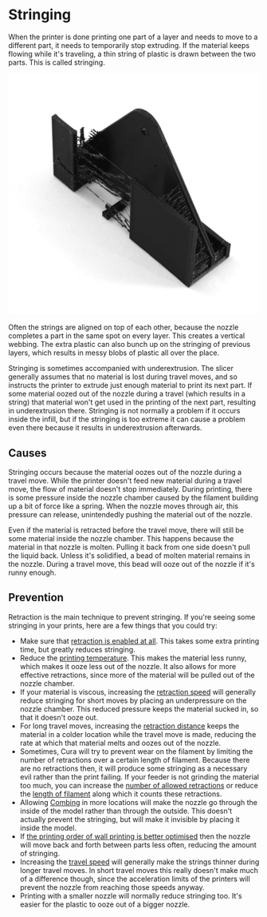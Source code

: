 Stringing
====
When the printer is done printing one part of a layer and needs to move to a different part, it needs to temporarily stop extruding. If the material keeps flowing while it's traveling, a thin string of plastic is drawn between the two parts. This is called stringing.

![Thin lines of plastic are visible where the nozzle moved from one part to another](images/stringing.jpg)

Often the strings are aligned on top of each other, because the nozzle completes a part in the same spot on every layer. This creates a vertical webbing. The extra plastic can also bunch up on the stringing of previous layers, which results in messy blobs of plastic all over the place.

Stringing is sometimes accompanied with underextrusion. The slicer generally assumes that no material is lost during travel moves, and so instructs the printer to extrude just enough material to print its next part. If some material oozed out of the nozzle during a travel (which results in a string) that material won't get used in the printing of the next part, resulting in underextrusion there. Stringing is not normally a problem if it occurs inside the infill, but if the stringing is too extreme it can cause a problem even there because it results in underextrusion afterwards.

Causes
----
Stringing occurs because the material oozes out of the nozzle during a travel move. While the printer doesn't feed new material during a travel move, the flow of material doesn't stop immediately. During printing, there is some pressure inside the nozzle chamber caused by the filament building up a bit of force like a spring. When the nozzle moves through air, this pressure can release, unintendedly pushing the material out of the nozzle.

Even if the material is retracted before the travel move, there will still be some material inside the nozzle chamber. This happens because the material in that nozzle is molten. Pulling it back from one side doesn't pull the liquid back. Unless it's solidified, a bead of molten material remains in the nozzle. During a travel move, this bead will ooze out of the nozzle if it's runny enough.

Prevention
----
Retraction is the main technique to prevent stringing. If you're seeing some stringing in your prints, here are a few things that you could try:
* Make sure that [retraction is enabled at all](../travel/retraction_enable.md). This takes some extra printing time, but greatly reduces stringing.
* Reduce the [printing temperature](../material/material_print_temperature.md). This makes the material less runny, which makes it ooze less out of the nozzle. It also allows for more effective retractions, since more of the material will be pulled out of the nozzle chamber.
* If your material is viscous, increasing the [retraction speed](../travel/retraction_speed.md) will generally reduce stringing for short moves by placing an underpressure on the nozzle chamber. This reduced pressure keeps the material sucked in, so that it doesn't ooze out.
* For long travel moves, increasing the [retraction distance](../travel/retraction_amount.md) keeps the material in a colder location while the travel move is made, reducing the rate at which that material melts and oozes out of the nozzle.
* Sometimes, Cura will try to prevent wear on the filament by limiting the number of retractions over a certain length of filament. Because there are no retractions then, it will produce some stringing as a necessary evil rather than the print failing. If your feeder is not grinding the material too much, you can increase the [number of allowed retractions](../travel/retraction_count_max.md) or reduce the [length of filament](../travel/retraction_extrusion_window.md) along which it counts these retractions.
* Allowing [Combing](../travel/retraction_combing.md) in more locations will make the nozzle go through the inside of the model rather than through the outside. This doesn't actually prevent the stringing, but will make it invisible by placing it inside the model.
* If [the printing order of wall printing is better optimised](../shell/optimize_wall_printing_order.md) then the nozzle will move back and forth between parts less often, reducing the amount of stringing.
* Increasing the [travel speed](../speed/speed_travel.md) will generally make the strings thinner during longer travel moves. In short travel moves this really doesn't make much of a difference though, since the acceleration limits of the printers will prevent the nozzle from reaching those speeds anyway.
* Printing with a smaller nozzle will normally reduce stringing too. It's easier for the plastic to ooze out of a bigger nozzle.